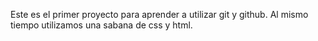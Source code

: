 Este es el primer proyecto para aprender a utilizar git y github.
Al mismo tiempo utilizamos una sabana de css y html.
